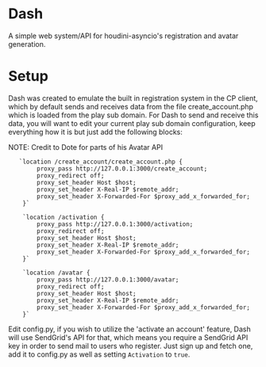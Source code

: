 # Dash

A simple web system/API for houdini-asyncio's registration and avatar generation.


# Setup

Dash was created to emulate the built in registration system in the CP client, which by default sends and receives data from the file create_account.php which is loaded from the play sub domain. For Dash to send and receive this data, you will want to edit your current play sub domain configuration, keep everything how it is but just add the following blocks:

NOTE: Credit to Dote for parts of his Avatar API

       `location /create_account/create_account.php {
            proxy_pass http://127.0.0.1:3000/create_account;
            proxy_redirect off;
            proxy_set_header Host $host;
            proxy_set_header X-Real-IP $remote_addr;
            proxy_set_header X-Forwarded-For $proxy_add_x_forwarded_for;
        }`

        `location /activation {
            proxy_pass http://127.0.0.1:3000/activation;
            proxy_redirect off;
            proxy_set_header Host $host;
            proxy_set_header X-Real-IP $remote_addr;
            proxy_set_header X-Forwarded-For $proxy_add_x_forwarded_for;
        }`

        `location /avatar {
            proxy_pass http://127.0.0.1:3000/avatar;
            proxy_redirect off;
            proxy_set_header Host $host;
            proxy_set_header X-Real-IP $remote_addr;
            proxy_set_header X-Forwarded-For $proxy_add_x_forwarded_for;
        }`

Edit config.py, if you wish to utilize the 'activate an account' feature, Dash will use SendGrid's API for that, which means you require a SendGrid API key in order to send mail to users who register. Just sign up and fetch one, add it to config.py as well as setting `Activation` to `true`.
